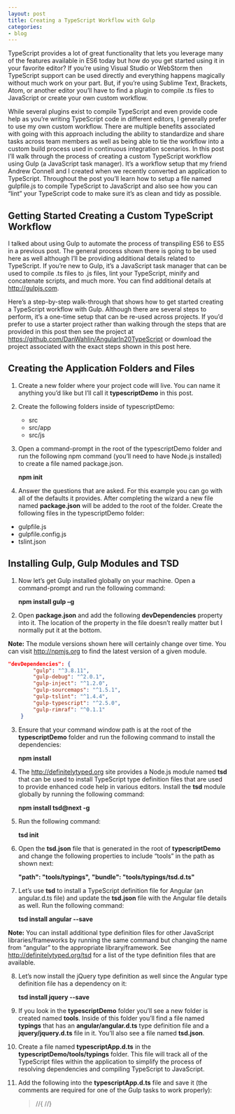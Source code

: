 ```yaml
---
layout: post
title: Creating a TypeScript Workflow with Gulp
categories:
- blog
---
```


TypeScript provides a lot of great functionality that lets you leverage many of the features available in ES6 today but how do you get started using it in your favorite editor? If you’re using Visual Studio or WebStorm then TypeScript support can be used directly and everything happens magically without much work on your part. But, if you’re using Sublime Text, Brackets, Atom, or another editor you’ll have to find a plugin to compile .ts files to JavaScript or create your own custom workflow.

While several plugins exist to compile TypeScript and even provide code help as you’re writing TypeScript code in different editors, I generally prefer to use my own custom workflow. There are multiple benefits associated with going with this approach including the ability to standardize and share tasks across team members as well as being able to tie the workflow into a custom build process used in continuous integration scenarios. In this post I’ll walk through the process of creating a custom TypeScript workflow using Gulp (a JavaScript task manager). It’s a workflow setup that my friend Andrew Connell and I created when we recently converted an application to TypeScript. Throughout the post you’ll learn how to setup a file named gulpfile.js to compile TypeScript to JavaScript and also see how you can “lint” your TypeScript code to make sure it’s as clean and tidy as possible.

## Getting Started Creating a Custom TypeScript Workflow

I talked about using Gulp to automate the process of transpiling ES6 to ES5 in a previous post. The general process shown there is going to be used here as well although I’ll be providing additional details related to TypeScript. If you’re new to Gulp, it’s a JavaScript task manager that can be used to compile .ts files to .js files, lint your TypeScript, minify and concatenate scripts, and much more. You can find additional details at http://gulpjs.com.

Here’s a step-by-step walk-through that shows how to get started creating a TypeScript workflow with Gulp. Although there are several steps to perform, it’s a one-time setup that can be re-used across projects. If you’d prefer to use a starter project rather than walking through the steps that are provided in this post then see the project at https://github.com/DanWahlin/AngularIn20TypeScript or download the project associated with the exact steps shown in this post here.

## Creating the Application Folders and Files

1. Create a new folder where your project code will live. You can name it anything you’d like but I’ll call it **typescriptDemo** in this post.
2. Create the following folders inside of typescriptDemo:
	- src
	- src/app
	- src/js

3. Open a command-prompt in the root of the typescriptDemo folder and run the following npm command (you’ll need to have Node.js installed) to create a file named package.json.

	**npm init**

4. Answer the questions that are asked. For this example you can go with all of the defaults it provides. After completing the wizard a new file named **package.json** will be added to the root of the folder.
Create the following files in the typescriptDemo folder:
 - gulpfile.js
 - gulpfile.config.js
 - tslint.json

## Installing Gulp, Gulp Modules and TSD

1. Now let’s get Gulp installed globally on your machine. Open a command-prompt and run the following command:

	**npm install gulp –g**

2. Open **package.json** and add the following **devDependencies** property into it. The location of the property in the file doesn’t really matter but I normally put it at the bottom.

**Note:** The module versions shown here will certainly change over time. You can visit http://npmjs.org to find the latest version of a given module.

```json
"devDependencies": {
	    "gulp": "^3.8.11",
	    "gulp-debug": "^2.0.1",
	    "gulp-inject": "^1.2.0",
	    "gulp-sourcemaps": "^1.5.1",
	    "gulp-tslint": "^1.4.4",
	    "gulp-typescript": "^2.5.0",
	    "gulp-rimraf": "^0.1.1"
	}
```

3. Ensure that your command window path is at the root of the **typescriptDemo** folder and run the following command to install the dependencies:

	**npm install**

4. The http://definitelytyped.org site provides a Node.js module named **tsd** that can be used to install TypeScript type definition files that are used to provide enhanced code help in various editors. Install the **tsd** module globally by running the following command:

	**npm install tsd@next -g**

5. Run the following command:

	**tsd init**

6. Open the **tsd.json** file that is generated in the root of **typescriptDemo** and change the following properties to include “tools” in the path as shown next:

	**"path": "tools/typings",**
	**"bundle": "tools/typings/tsd.d.ts"**

7. Let’s use **tsd** to install a TypeScript definition file for Angular (an angular.d.ts file) and update the **tsd.json** file with the Angular file details as well. Run the following command:

	**tsd install angular --save**

**Note:** You can install additional type definition files for other JavaScript libraries/frameworks by running the same command but changing the name from “angular” to the appropriate library/framework. See http://definitelytyped.org/tsd for a list of the type definition files that are available.

8. Let’s now install the jQuery type definition as well since the Angular type definition file has a dependency on it:

	**tsd install jquery --save**

9. If you look in the **typescriptDemo** folder you’ll see a new folder is created named **tools**. Inside of this folder you’ll find a file named **typings** that has an **angular/angular.d.ts** type definition file and a **jquery/jquery.d.ts** file in it. You’ll also see a file named **tsd.json**.

10. Create a file named **typescriptApp.d.ts** in the **typescriptDemo/tools/typings** folder. This file will track all of the TypeScript files within the application to simplify the process of resolving dependencies and compiling TypeScript to JavaScript.

11. Add the following into the **typescriptApp.d.ts** file and save it (the comments are required for one of the Gulp tasks to work properly):
	> //{
	> //}
